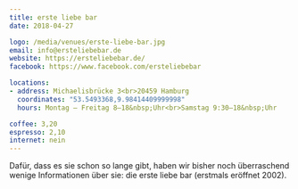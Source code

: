 ```yaml
---
title: erste liebe bar
date: 2018-04-27

logo: /media/venues/erste-liebe-bar.jpg
email: info@ersteliebebar.de
website: https://ersteliebebar.de/
facebook: https://www.facebook.com/ersteliebebar

locations:
- address: Michaelisbrücke 3<br>20459 Hamburg
  coordinates: "53.5493368,9.98414409999998"
  hours: Montag – Freitag 8–18&nbsp;Uhr<br>Samstag 9:30–18&nbsp;Uhr

coffee: 3,20
espresso: 2,10
internet: nein
---
```


Dafür, dass es sie schon so lange gibt, haben wir bisher noch überraschend wenige Informationen über sie: die erste liebe bar (erstmals eröffnet 2002).